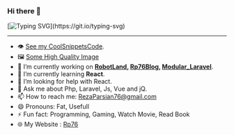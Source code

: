 ### Hi there 👋

[![Typing SVG](https://readme-typing-svg.demolab.com?font=Fira+Code&size=14&pause=10000&color=F71856&vCenter=true&multiline=true&repeat=false&width=526&lines=I'm+Reza_Atom+(Reza+Parsian)+Php+Programmer+work+with+Laravel.)](https://git.io/typing-svg)

-----------------

- 👁️ [See my CoolSnippetsCode](https://github.com/RezaParsian/CoolSnippetsCode).
- 🖼 [Some High Quality Image](https://rezaparsian.github.io/HdWallpaper/)
- 🔭 I’m currently working on **[RobotLand](https://core.terminalads.com/), [Rp76Blog](https://github.com/RezaParsian/Rp76Blog), [Modular_Laravel](https://github.com/RezaParsian/Modular_Laravel)**.
- 🌱 I’m currently learning **React**.
- 🤔 I’m looking for help with React.
- 💬 Ask me about Php, Laravel, Js, Vue and jQ.
- 📫 How to reach me: [RezaParsian76@gmail.com](mailto:RezaParsian76@gmail.com)
- 😄 Pronouns: Fat, Usefull
- ⚡ Fun fact: Programming, Gaming, Watch Movie, Read Book
- 🌐 My Website : <a href="https://rp76.ir">Rp76</a>
